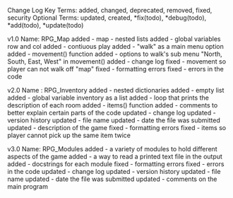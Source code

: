 Change Log Key Terms:
   added, changed, deprecated, removed, fixed, security
Optional Terms:
   updated, created, *fix(todo), *debug(todo), *add(todo), *update(todo)

v1.0
Name: RPG_Map
added - map - nested lists
added - global variables row and col
added - contiuous play
added - "walk" as a main menu option
added - movement() function
added - options to walk's sub menu "North, South, East, West" in movement()
added - change log
fixed - movement so player can not walk off "map"
fixed - formatting errors
fixed - errors in the code

v2.0
Name : RPG_Inventory
added - nested dictionaries
added - empty list
added - global variable inventory as a list
added - loop that prints the description of each room
added - items() function
added - comments to better explain certain parts of the code
updated - change log
updated - version history
updated - file name
updated - date the file was submitted
updated - description of the game
fixed - formatting errors
fixed - items so player cannot pick up the same item twice

v3.0
Name: RPG_Modules
added - a variety of modules to hold different aspects of the game
added - a way to read a printed text file in the output
added - docstrings for each module
fixed - formatting errors
fixed - errors in the code
updated - change log
updated - version history
updated - file name
updated - date the file was submitted
updated - comments on the main program